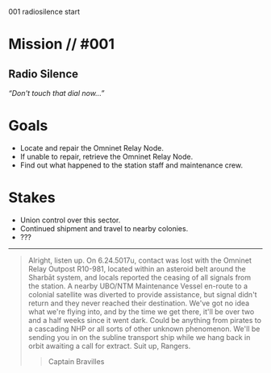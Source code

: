 001
radiosilence
start

# Mission // #001

## Radio Silence

*“Don't touch that dial now...”*  


# Goals

- Locate and repair the Omninet Relay Node.
- If unable to repair, retrieve the Omninet Relay Node.
- Find out what happened to the station staff and maintenance crew.

# Stakes

- Union control over this sector.
- Continued shipment and travel to nearby colonies.
- ???

---

> Alright, listen up. On 6.24.5017u, contact was lost with the Omninet Relay Outpost R10-981, located within an asteroid belt around the Sharbāt system, and locals reported the ceasing of all signals from the station. A nearby UBO/NTM Maintenance Vessel en-route to a colonial satellite was diverted to provide assistance, but signal didn't return and they never reached their destination. We've got no idea what we're flying into, and by the time we get there, it'll be over two and a half weeks since it went dark. Could be anything from pirates to a cascading NHP or all sorts of other unknown phenomenon. We'll be sending you in on the subline transport ship while we hang back in orbit awaiting a call for extract. Suit up, Rangers.
>
> > Captain Bravilles
